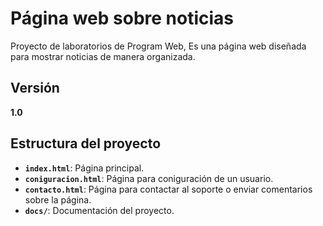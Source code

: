 # Página web sobre noticias

Proyecto de laboratorios de Program Web, Es una página web diseñada para mostrar noticias de manera organizada.

## Versión
**1.0**

## Estructura del proyecto

- **`index.html`**: Página principal.
- **`coniguracion.html`**: Página para coniguración de un usuario.
- **`contacto.html`**: Página para contactar al soporte o enviar comentarios sobre la página.
- **`docs/`**: Documentación del proyecto.